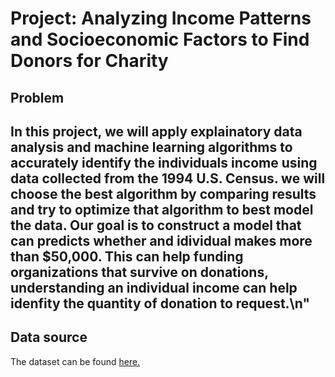 # **Project: Analyzing Income Patterns and Socioeconomic Factors to Find Donors for Charity**
## **Problem**
In this project, we will apply explainatory data analysis and machine learning algorithms to accurately identify the individuals income using data collected from the 1994 U.S. Census. we will choose the best algorithm by comparing results and try to optimize that algorithm to best model the data. Our goal is to construct a model that can predicts whether and idividual makes more than $50,000. This can help funding organizations that survive on donations, understanding an individual income can help idenfity the quantity of donation to request.\n"
---
## **Data source**
The dataset can be found [here.](https://archive.ics.uci.edu/dataset/20/census+income)

